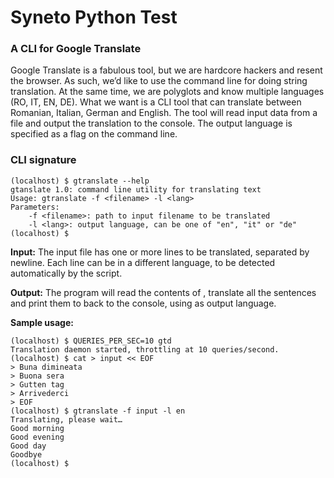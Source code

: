# Syneto Python Test
### A CLI for Google Translate

Google Translate is a fabulous tool, but we are hardcore hackers and resent the browser. As such, we’d like to use the command line for doing string translation. At the same time, we are polyglots and know multiple languages (RO, IT, EN, DE). What we want is a CLI tool that can translate between Romanian, Italian, German and English. The tool will read input data from a file and output the translation to the console. The output language is specified as a flag on the command line.

### CLI signature
```commandline
(localhost) $ gtranslate --help
gtanslate 1.0: command line utility for translating text
Usage: gtranslate -f <filename> -l <lang>
Parameters:
    -f <filename>: path to input filename to be translated
    -l <lang>: output language, can be one of "en", "it" or "de"
(localhost) $ 
```
**Input:** The input file has one or more lines to be translated, separated by newline. Each line can be in a different language, to be detected automatically by the script.

**Output:** The program will read the contents of <filename>, translate all the sentences and print them to back to the console, using <lang> as output language.

**Sample usage:**
```commandline
(localhost) $ QUERIES_PER_SEC=10 gtd
Translation daemon started, throttling at 10 queries/second.
(localhost) $ cat > input << EOF
> Buna dimineata
> Buona sera
> Gutten tag
> Arrivederci
> EOF
(localhost) $ gtranslate -f input -l en
Translating, please wait…
Good morning
Good evening
Good day
Goodbye
(localhost) $
```
